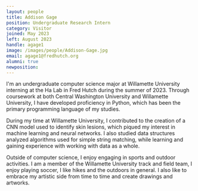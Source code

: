 ```yaml
---
layout: people
title: Addison Gage
position: Undergraduate Research Intern
category: Visitor
joined: May 2023
left: August 2023
handle: agage1
image: /images/people/Addison-Gage.jpg
email: agage1@fredhutch.org
alumni: true
newposition: 
---
```


I'm an undergraduate computer science major at Willamette University interning at the Ha Lab in Fred Hutch during the summer of 2023. Through coursework at both Central Washington University and Willamette University, I have developed proficiency in Python, which has been the primary programming language of my studies. 

During my time at Willamette University, I contributed to the creation of a CNN model used to identify skin lesions, which piqued my interest in machine learning and neural networks. I also studied data structures analyzed algorithms used for simple string matching, while learning and gaining experience with working with data as a whole. 

Outside of computer science, I enjoy engaging in sports and outdoor activities. I am a member of the Willamette University track and field team, I enjoy playing soccer, I like hikes and the outdoors in general. I also like to embrace my artistic side from time to time and create drawings and artworks.